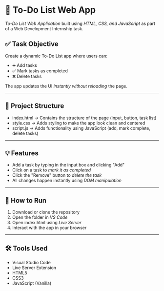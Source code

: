 # 📝 To-Do List Web App

 *To-Do List Web Application* built using *HTML, CSS, and JavaScript* as part of a Web Development Internship task.

## ✅ Task Objective

Create a dynamic To-Do List app where users can:
- ➕ Add tasks
- ✅ Mark tasks as completed
- ❌ Delete tasks

The app updates the UI *instantly without reloading* the page.

---

## 📂 Project Structure

- index.html → Contains the structure of the page (input, button, task list)
- style.css → Adds styling to make the app look clean and centered
- script.js → Adds functionality using JavaScript (add, mark complete, delete tasks)

---

## 💡 Features

- Add a task by typing in the input box and clicking "Add"
- Click on a task to *mark it as completed*
- Click the "Remove" button to *delete the task*
- All changes happen instantly using *DOM manipulation*

---

## 🚀 How to Run

1. Download or clone the repository
2. Open the folder in *VS Code*
3. Open index.html using *Live Server*
4. Interact with the app in your browser

---

## 🛠 Tools Used

- Visual Studio Code
- Live Server Extension
- HTML5
- CSS3
- JavaScript (Vanilla)
